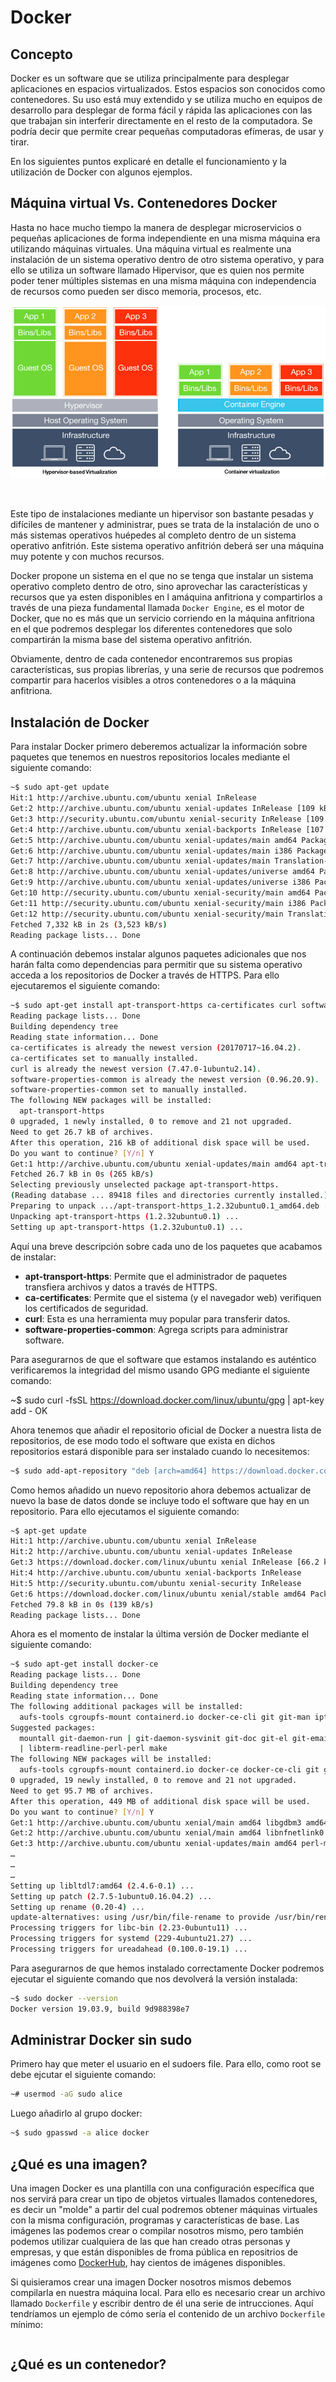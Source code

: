# Docker

## Concepto

Docker es un software que se utiliza principalmente para desplegar aplicaciones en espacios virtualizados. Estos espacios son conocidos como contenedores. Su uso está muy extendido y se utiliza mucho en equipos de desarrollo para desplegar de forma fácil y rápida las aplicaciones con las que trabajan sin interferir directamente en el resto de la computadora. Se podría decir que permite crear pequeñas computadoras efímeras, de usar y tirar.

En los siguientes puntos explicaré en detalle el funcionamiento y la utilización de Docker con algunos ejemplos.

## Máquina virtual Vs. Contenedores Docker

Hasta no hace mucho tiempo la manera de desplegar microservicios o pequeñas aplicaciones de forma independiente en una misma máquina era utilizando máquinas virtuales. Una máquina virtual es realmente una instalación de un sistema operativo dentro de otro sistema operativo, y para ello se utiliza un software llamado Hipervisor, que es quien nos permite poder tener múltiples sistemas en una misma máquina con independencia de recursos como pueden ser disco memoria, procesos, etc.

<p align="center"><img src="img/docker_00.png"></p>
<br>

Este tipo de instalaciones mediante un hipervisor son bastante pesadas y difíciles de mantener y administrar, pues se trata de la instalación de uno o más sistemas operativos huépedes al completo dentro de un sistema operativo anfitrión. Este sistema operativo anfitrión deberá ser una máquina muy potente y con muchos recursos.

Docker propone un sistema en el que no se tenga que instalar un sistema operativo completo dentro de otro, sino aprovechar las características y recursos que ya esten disponibles en l amáquina anfitriona y compartirlos a través de una pieza fundamental llamada `Docker Engine`, es el motor de Docker, que no es más que un servicio corriendo en la máquina anfitriona en el que podremos desplegar los diferentes contenedores que solo compartirán la misma base del sistema operativo anfitrión.

Obviamente, dentro de cada contenedor encontraremos sus propias características, sus propias librerías, y una serie de recursos que podremos compartir para hacerlos visibles a otros contenedores o a la máquina anfitriona.


## Instalación de Docker

Para instalar Docker primero deberemos actualizar la información sobre paquetes que tenemos en nuestros repositorios locales mediante el siguiente comando:

```bash
~$ sudo apt-get update
Hit:1 http://archive.ubuntu.com/ubuntu xenial InRelease
Get:2 http://archive.ubuntu.com/ubuntu xenial-updates InRelease [109 kB]                             
Get:3 http://security.ubuntu.com/ubuntu xenial-security InRelease [109 kB]                                     
Get:4 http://archive.ubuntu.com/ubuntu xenial-backports InRelease [107 kB]        
Get:5 http://archive.ubuntu.com/ubuntu xenial-updates/main amd64 Packages [1,150 kB]         
Get:6 http://archive.ubuntu.com/ubuntu xenial-updates/main i386 Packages [923 kB]             
Get:7 http://archive.ubuntu.com/ubuntu xenial-updates/main Translation-en [435 kB]       
Get:8 http://archive.ubuntu.com/ubuntu xenial-updates/universe amd64 Packages [798 kB]     
Get:9 http://archive.ubuntu.com/ubuntu xenial-updates/universe i386 Packages [721 kB]
Get:10 http://security.ubuntu.com/ubuntu xenial-security/main amd64 Packages [872 kB]
Get:11 http://security.ubuntu.com/ubuntu xenial-security/main i386 Packages [665 kB]
Get:12 http://security.ubuntu.com/ubuntu xenial-security/main Translation-en [328 kB]
Fetched 7,332 kB in 2s (3,523 kB/s)                             
Reading package lists... Done
```

A continuación debemos instalar algunos paquetes adicionales que nos harán falta como dependencias para permitir que su sistema operativo acceda a los repositorios de Docker a través de HTTPS. Para ello ejecutaremos el siguiente comando:

```bash
~$ sudo apt-get install apt-transport-https ca-certificates curl software-properties-common
Reading package lists... Done
Building dependency tree       
Reading state information... Done
ca-certificates is already the newest version (20170717~16.04.2).
ca-certificates set to manually installed.
curl is already the newest version (7.47.0-1ubuntu2.14).
software-properties-common is already the newest version (0.96.20.9).
software-properties-common set to manually installed.
The following NEW packages will be installed:
  apt-transport-https
0 upgraded, 1 newly installed, 0 to remove and 21 not upgraded.
Need to get 26.7 kB of archives.
After this operation, 216 kB of additional disk space will be used.
Do you want to continue? [Y/n] Y
Get:1 http://archive.ubuntu.com/ubuntu xenial-updates/main amd64 apt-transport-https amd64 1.2.32ubuntu0.1 [26.7 kB]
Fetched 26.7 kB in 0s (265 kB/s)              
Selecting previously unselected package apt-transport-https.
(Reading database ... 89418 files and directories currently installed.)
Preparing to unpack .../apt-transport-https_1.2.32ubuntu0.1_amd64.deb ...
Unpacking apt-transport-https (1.2.32ubuntu0.1) ...
Setting up apt-transport-https (1.2.32ubuntu0.1) ...
```

Aquí una breve descripción sobre cada uno de los paquetes que acabamos de instalar:

* **apt-transport-https**: Permite que el administrador de paquetes transfiera archivos y datos a través de HTTPS.
* **ca-certificates**: Permite que el sistema (y el navegador web) verifiquen los certificados de seguridad.
* **curl**: Esta es una herramienta muy popular para transferir datos.
* **software-properties-common**: Agrega scripts para administrar software.

Para asegurarnos de que el software que estamos instalando es auténtico verificaremos la integridad del mismo usando GPG mediante el siguiente comando:

~$ sudo curl -fsSL https://download.docker.com/linux/ubuntu/gpg | apt-key add -
OK

Ahora tenemos que añadir el repositorio oficial de Docker a nuestra lista de repositorios, de ese modo todo el software que exista en dichos repositorios estará disponible para ser instalado cuando lo necesitemos:

```bash
~$ sudo add-apt-repository "deb [arch=amd64] https://download.docker.com/linux/ubuntu  $(lsb_release -cs)  stable"
```

Como hemos añadido un nuevo repositorio ahora debemos actualizar de nuevo la base de datos donde se incluye todo el software que hay en un repositorio. Para ello ejecutamos el siguiente comando:

```bash
~$ apt-get update
Hit:1 http://archive.ubuntu.com/ubuntu xenial InRelease
Hit:2 http://archive.ubuntu.com/ubuntu xenial-updates InRelease         
Get:3 https://download.docker.com/linux/ubuntu xenial InRelease [66.2 kB]
Hit:4 http://archive.ubuntu.com/ubuntu xenial-backports InRelease                                    
Hit:5 http://security.ubuntu.com/ubuntu xenial-security InRelease       
Get:6 https://download.docker.com/linux/ubuntu xenial/stable amd64 Packages [13.6 kB]
Fetched 79.8 kB in 0s (139 kB/s)                        
Reading package lists... Done
```

Ahora es el momento de instalar la última versión de Docker mediante el siguiente comando:

```bash
~$ sudo apt-get install docker-ce
Reading package lists... Done
Building dependency tree       
Reading state information... Done
The following additional packages will be installed:
  aufs-tools cgroupfs-mount containerd.io docker-ce-cli git git-man iptables liberror-perl libgdbm3 libltdl7 libnfnetlink0 libperl5.22 patch perl perl-modules-5.22 pigz rename rsync
Suggested packages:
  mountall git-daemon-run | git-daemon-sysvinit git-doc git-el git-email git-gui gitk gitweb git-arch git-cvs git-mediawiki git-svn ed diffutils-doc perl-doc libterm-readline-gnu-perl
  | libterm-readline-perl-perl make
The following NEW packages will be installed:
  aufs-tools cgroupfs-mount containerd.io docker-ce docker-ce-cli git git-man iptables liberror-perl libgdbm3 libltdl7 libnfnetlink0 libperl5.22 patch perl perl-modules-5.22 pigz rename rsync
0 upgraded, 19 newly installed, 0 to remove and 21 not upgraded.
Need to get 95.7 MB of archives.
After this operation, 449 MB of additional disk space will be used.
Do you want to continue? [Y/n] Y
Get:1 http://archive.ubuntu.com/ubuntu xenial/main amd64 libgdbm3 amd64 1.8.3-13.1 [16.9 kB]
Get:2 http://archive.ubuntu.com/ubuntu xenial/main amd64 libnfnetlink0 amd64 1.0.1-3 [13.3 kB]
Get:3 http://archive.ubuntu.com/ubuntu xenial-updates/main amd64 perl-modules-5.22 all 5.22.1-9ubuntu0.6 [2,629 kB]
…
…
…
Setting up libltdl7:amd64 (2.4.6-0.1) ...
Setting up patch (2.7.5-1ubuntu0.16.04.2) ...
Setting up rename (0.20-4) ...
update-alternatives: using /usr/bin/file-rename to provide /usr/bin/rename (rename) in auto mode
Processing triggers for libc-bin (2.23-0ubuntu11) ...
Processing triggers for systemd (229-4ubuntu21.27) ...
Processing triggers for ureadahead (0.100.0-19.1) ...
```

Para asegurarnos de que hemos instalado correctamente Docker podremos ejecutar el siguiente comando que nos devolverá la versión instalada:

```bash
~$ sudo docker --version
Docker version 19.03.9, build 9d988398e7
```

## Administrar Docker sin sudo
Primero hay que meter el usuario en el sudoers file. Para ello, como root se debe ejcutar el siguiente comando:
```bash
~# usermod -aG sudo alice
```

Luego añadirlo al grupo docker:
```bash
~$ sudo gpasswd -a alice docker
```

## ¿Qué es una imagen?

Una imagen Docker es una plantilla con una configuración específica que nos servirá para crear un tipo de objetos virtuales llamados contenedores, es decir un "molde" a partir del cual podremos obtener máquinas virtuales con la misma configuración, programas y características de base. Las imágenes las podemos crear o compilar nosotros mismo, pero también podemos utilizar cualquiera de las que han creado otras personas y empresas, y que están disponibles de froma pública en repositrios de imágenes como [DockerHub](https://hub.docker.com/), hay cientos de imágenes disponibles.

Si quisieramos crear una imagen Docker nosotros mismos debemos compilarla en nuestra máquina local. Para ello es necesario crear un archivo llamado `Dockerfile` y escribir dentro de él una serie de intrucciones. Aquí tendríamos un ejemplo de cómo sería el contenido de un archivo `Dockerfile` mínimo:
```

```


## ¿Qué es un contenedor?
